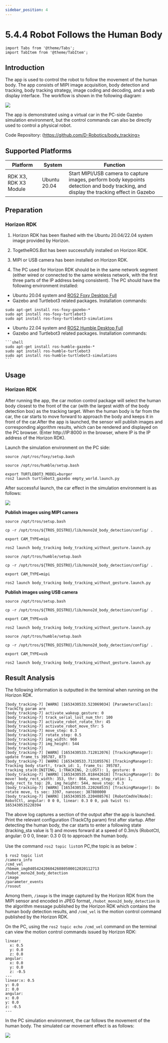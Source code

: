 ```yaml
---
sidebar_position: 4
---
```


# 5.4.4 Robot Follows the Human Body

```mdx-code-block
import Tabs from '@theme/Tabs';
import TabItem from '@theme/TabItem';
```

## Introduction

The app is used to control the robot to follow the movement of the human body. The app consists of MIPI image acquisition, body detection and tracking, body tracking strategy, image coding and decoding, and a web display interface. The workflow is shown in the following diagram:

![](./image/car_tracking/body_tracking_workflow.jpg)

The app is demonstrated using a virtual car in the PC-side Gazebo simulation environment, but the control commands can also be directly used to control a physical robot.

Code Repository:  (https://github.com/D-Robotics/body_tracking>

## Supported Platforms

| Platform | System | Function                  |
| ---------| ---------------- | ------------------------------------- |
| RDK X3, RDK X3 Module  | Ubuntu 20.04  | Start MIPI/USB camera to capture images, perform body keypoints detection and body tracking, and display the tracking effect in Gazebo |

## Preparation

### Horizon RDK

1. Horizon RDK has been flashed with the  Ubuntu 20.04/22.04 system image provided by Horizon.

2. TogetheROS.Bot has been successfully installed on Horizon RDK.

3. MIPI or USB camera has been installed on Horizon RDK.

4. The PC used for Horizon RDK should be in the same network segment (either wired or connected to the same wireless network, with the first three parts of the IP address being consistent). The PC should have the following environment installed:

 <Tabs groupId="tros-distro">
 <TabItem value="foxy" label="Foxy">

   - Ubuntu 20.04 system and [ROS2 Foxy Desktop Full](https://docs.ros.org/en/foxy/Installation/Ubuntu-Install-Debians.html)
   - Gazebo and Turtlebot3 related packages. Installation commands:

   ```shell
   sudo apt-get install ros-foxy-gazebo-*
   sudo apt install ros-foxy-turtlebot3
   sudo apt install ros-foxy-turtlebot3-simulations
   ```

 </TabItem>
 <TabItem value="humble" label="Humble">

   - Ubuntu 22.04 system and [ROS2 Humble Desktop Full](https://docs.ros.org/en/humble/Installation/Ubuntu-Install-Debians.html)
   - Gazebo and Turtlebot3 related packages. Installation commands:

    ```shell
    sudo apt-get install ros-humble-gazebo-*
    sudo apt install ros-humble-turtlebot3
    sudo apt install ros-humble-turtlebot3-simulations
    ```

 </TabItem>
 </Tabs>

## Usage

### Horizon RDK

After running the app, the car motion control package will select the human body closest to the front of the car (with the largest width of the body detection box) as the tracking target. When the human body is far from the car, the car starts to move forward to approach the body and keeps it in front of the car.After the app is launched, the sensor will publish images and corresponding algorithm results, which can be rendered and displayed on the PC browser. (Enter http://IP:8000 in the browser, where IP is the IP address of the Horizon RDK).

Launch the simulation environment on the PC side:

<Tabs groupId="tros-distro">
<TabItem value="foxy" label="Foxy">

```shell
source /opt/ros/foxy/setup.bash
```

</TabItem>
<TabItem value="humble" label="Humble">

```shell
source /opt/ros/humble/setup.bash
```

</TabItem>
</Tabs>

```shell
export TURTLEBOT3_MODEL=burger
ros2 launch turtlebot3_gazebo empty_world.launch.py
```

After successful launch, the car effect in the simulation environment is as follows:

![](./image/car_gesture_control/gazebo.jpeg)


**Publish images using MIPI camera**

<Tabs groupId="tros-distro">
<TabItem value="foxy" label="Foxy">

```shell
source /opt/tros/setup.bash

cp -r /opt/tros/${TROS_DISTRO}/lib/mono2d_body_detection/config/ .

export CAM_TYPE=mipi

ros2 launch body_tracking body_tracking_without_gesture.launch.py
```

</TabItem>

<TabItem value="humble" label="Humble">

```shell
source /opt/tros/humble/setup.bash

cp -r /opt/tros/${TROS_DISTRO}/lib/mono2d_body_detection/config/ .

export CAM_TYPE=mipi

ros2 launch body_tracking body_tracking_without_gesture.launch.py
```

</TabItem>

</Tabs>

**Publish images using USB camera**

<Tabs groupId="tros-distro">
<TabItem value="foxy" label="Foxy">

```shell
source /opt/tros/setup.bash

cp -r /opt/tros/${TROS_DISTRO}/lib/mono2d_body_detection/config/ .

export CAM_TYPE=usb

ros2 launch body_tracking body_tracking_without_gesture.launch.py
```

</TabItem>

<TabItem value="humble" label="Humble">

```shell
source /opt/tros/humble/setup.bash

cp -r /opt/tros/${TROS_DISTRO}/lib/mono2d_body_detection/config/ .

export CAM_TYPE=usb

ros2 launch body_tracking body_tracking_without_gesture.launch.py
```

</TabItem>

</Tabs>

## Result Analysis


The following information is outputted in the terminal when running on the Horizon RDK.

```text
[body_tracking-7] [WARN] [1653430533.523069034] [ParametersClass]: TrackCfg param are
[body_tracking-7] activate_wakeup_gesture: 0
[body_tracking-7] track_serial_lost_num_thr: 100
[body_tracking-7] activate_robot_rotate_thr: 45
[body_tracking-7] activate_robot_move_thr: 5
[body_tracking-7] move_step: 0.3
[body_tracking-7] rotate_step: 0.5
[body_tracking-7] img_width: 960
[body_tracking-7] img_height: 544
[body_tracking-7] 
[body_tracking-7] [WARN] [1653430533.712812076] [TrackingManager]: update frame_ts 395787, 873
[body_tracking-7] [WARN] [1653430533.713105576] [TrackingManager]: Tracking body start!, track_id: 1, frame_ts: 395787, tracking_sta(0:INITING, 1:TRACKING, 2:LOST): 1, gesture: 0
[body_tracking-7] [WARN] [1653430535.018442618] [TrackingManager]: Do move! body_rect_width: 353, thr: 864, move_step_ratio: 1, body_rect_to_top: 20, img_height: 544, move_step: 0.3
[body_tracking-7] [WARN] [1653430535.220268535] [TrackingManager]: Do rotate move, ts sec: 3397, nanosec: 387800000
[body_tracking-7] [WARN] [1653430535.220408576] [RobotCmdVelNode]: RobotCtl, angular: 0 0 0, linear: 0.3 0 0, pub twist ts: 1653430535220394
```

The above log captures a section of the output after the app is launched. Print the relevant configuration (TrackCfg param) first after startup. After detecting the human body, the car starts to enter a following state (tracking_sta value is 1) and moves forward at a speed of 0.3m/s (RobotCtl, angular: 0 0 0, linear: 0.3 0 0) to approach the human body.

Use the command `ros2 topic list`on PC,the topic is as below：

```shell
$ ros2 topic list
/camera_info
/cmd_vel
/hbmem_img04054242060426080500012020112713
/hobot_mono2d_body_detection
/image
/parameter_events
/rosout
```
Among them, `/image` is the image captured by the Horizon RDK from the MIPI sensor and encoded in JPEG format, `/hobot_mono2d_body_detection` is the algorithm message published by the Horizon RDK which contains the human body detection results, and `/cmd_vel` is the motion control command published by the Horizon RDK.

On the PC, using the `ros2 topic echo /cmd_vel` command on the terminal can view the motion control commands issued by Horizon RDK:

```shell
linear:
  x: 0.5
  y: 0.0
  z: 0.0
angular:
  x: 0.0
  y: 0.0
  z: -0.5
---
linear:x: 0.5
y: 0.0
z: 0.0
angular:
x: 0.0
y: 0.0
z: -0.5
---
```

In the PC simulation environment, the car follows the movement of the human body. The simulated car movement effect is as follows:

![](./image/car_tracking/tracking.gif)